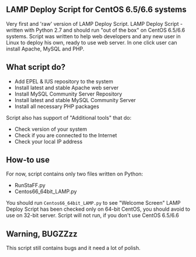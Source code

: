 ## LAMP Deploy Script for CentOS 6.5/6.6 systems
Very first and 'raw' version of LAMP Deploy Script. LAMP Deploy Script - written with Python 2.7 and should run "out of the box" on CentOS 6.5/6.6 systems. Script was written to help web developers and any new user in Linux to deploy his own, ready to use web server. In one click user can install Apache, MySQL and PHP.

## What script do?
- Add EPEL & IUS repository to the system
- Install latest and stable Apache web server
- Install MySQL Community Server Repository
- Install latest and stable MySQL Community Server
- Install all necessary PHP packages

Script also has support of "Additional tools" that do:
- Check version of your system
- Check if you are connected to the Internet
- Check your local IP address

## How-to use
For now, script contains only two files written on Python:
* RunStaFF.py
* Centos66_64bit_LAMP.py

You should run `Centos66_64bit_LAMP.py` to see "Welcome Screen"
LAMP Deploy Script has been checked only on 64-bit CentOS, you should avoid to use on 32-bit server.
Script will not run, if you don't use CentOS 6.5/6.6

## Warning, BUGZZzz
This script still contains bugs and it need a lot of polish.
